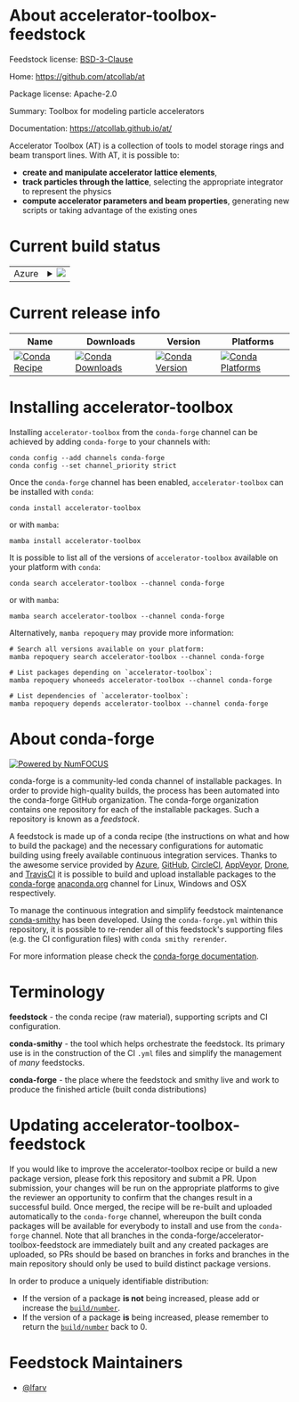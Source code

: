 About accelerator-toolbox-feedstock
===================================

Feedstock license: [BSD-3-Clause](https://github.com/conda-forge/accelerator-toolbox-feedstock/blob/main/LICENSE.txt)

Home: https://github.com/atcollab/at

Package license: Apache-2.0

Summary: Toolbox for modeling particle accelerators

Documentation: https://atcollab.github.io/at/

Accelerator Toolbox (AT) is a collection of tools to model storage rings and beam transport lines.
With AT, it is possible to:
- **create and manipulate accelerator lattice elements**,
- **track particles through the lattice**, selecting the appropriate integrator to represent the physics
- **compute accelerator parameters and beam properties**, generating new scripts or taking advantage of the existing ones


Current build status
====================


<table>
    
  <tr>
    <td>Azure</td>
    <td>
      <details>
        <summary>
          <a href="https://dev.azure.com/conda-forge/feedstock-builds/_build/latest?definitionId=22858&branchName=main">
            <img src="https://dev.azure.com/conda-forge/feedstock-builds/_apis/build/status/accelerator-toolbox-feedstock?branchName=main">
          </a>
        </summary>
        <table>
          <thead><tr><th>Variant</th><th>Status</th></tr></thead>
          <tbody><tr>
              <td>linux_64_numpy1.22python3.8.____cpython</td>
              <td>
                <a href="https://dev.azure.com/conda-forge/feedstock-builds/_build/latest?definitionId=22858&branchName=main">
                  <img src="https://dev.azure.com/conda-forge/feedstock-builds/_apis/build/status/accelerator-toolbox-feedstock?branchName=main&jobName=linux&configuration=linux%20linux_64_numpy1.22python3.8.____cpython" alt="variant">
                </a>
              </td>
            </tr><tr>
              <td>linux_64_numpy2.0python3.10.____cpython</td>
              <td>
                <a href="https://dev.azure.com/conda-forge/feedstock-builds/_build/latest?definitionId=22858&branchName=main">
                  <img src="https://dev.azure.com/conda-forge/feedstock-builds/_apis/build/status/accelerator-toolbox-feedstock?branchName=main&jobName=linux&configuration=linux%20linux_64_numpy2.0python3.10.____cpython" alt="variant">
                </a>
              </td>
            </tr><tr>
              <td>linux_64_numpy2.0python3.11.____cpython</td>
              <td>
                <a href="https://dev.azure.com/conda-forge/feedstock-builds/_build/latest?definitionId=22858&branchName=main">
                  <img src="https://dev.azure.com/conda-forge/feedstock-builds/_apis/build/status/accelerator-toolbox-feedstock?branchName=main&jobName=linux&configuration=linux%20linux_64_numpy2.0python3.11.____cpython" alt="variant">
                </a>
              </td>
            </tr><tr>
              <td>linux_64_numpy2.0python3.12.____cpython</td>
              <td>
                <a href="https://dev.azure.com/conda-forge/feedstock-builds/_build/latest?definitionId=22858&branchName=main">
                  <img src="https://dev.azure.com/conda-forge/feedstock-builds/_apis/build/status/accelerator-toolbox-feedstock?branchName=main&jobName=linux&configuration=linux%20linux_64_numpy2.0python3.12.____cpython" alt="variant">
                </a>
              </td>
            </tr><tr>
              <td>linux_64_numpy2.0python3.9.____cpython</td>
              <td>
                <a href="https://dev.azure.com/conda-forge/feedstock-builds/_build/latest?definitionId=22858&branchName=main">
                  <img src="https://dev.azure.com/conda-forge/feedstock-builds/_apis/build/status/accelerator-toolbox-feedstock?branchName=main&jobName=linux&configuration=linux%20linux_64_numpy2.0python3.9.____cpython" alt="variant">
                </a>
              </td>
            </tr><tr>
              <td>osx_64_numpy1.22python3.8.____cpython</td>
              <td>
                <a href="https://dev.azure.com/conda-forge/feedstock-builds/_build/latest?definitionId=22858&branchName=main">
                  <img src="https://dev.azure.com/conda-forge/feedstock-builds/_apis/build/status/accelerator-toolbox-feedstock?branchName=main&jobName=osx&configuration=osx%20osx_64_numpy1.22python3.8.____cpython" alt="variant">
                </a>
              </td>
            </tr><tr>
              <td>osx_64_numpy2.0python3.10.____cpython</td>
              <td>
                <a href="https://dev.azure.com/conda-forge/feedstock-builds/_build/latest?definitionId=22858&branchName=main">
                  <img src="https://dev.azure.com/conda-forge/feedstock-builds/_apis/build/status/accelerator-toolbox-feedstock?branchName=main&jobName=osx&configuration=osx%20osx_64_numpy2.0python3.10.____cpython" alt="variant">
                </a>
              </td>
            </tr><tr>
              <td>osx_64_numpy2.0python3.11.____cpython</td>
              <td>
                <a href="https://dev.azure.com/conda-forge/feedstock-builds/_build/latest?definitionId=22858&branchName=main">
                  <img src="https://dev.azure.com/conda-forge/feedstock-builds/_apis/build/status/accelerator-toolbox-feedstock?branchName=main&jobName=osx&configuration=osx%20osx_64_numpy2.0python3.11.____cpython" alt="variant">
                </a>
              </td>
            </tr><tr>
              <td>osx_64_numpy2.0python3.12.____cpython</td>
              <td>
                <a href="https://dev.azure.com/conda-forge/feedstock-builds/_build/latest?definitionId=22858&branchName=main">
                  <img src="https://dev.azure.com/conda-forge/feedstock-builds/_apis/build/status/accelerator-toolbox-feedstock?branchName=main&jobName=osx&configuration=osx%20osx_64_numpy2.0python3.12.____cpython" alt="variant">
                </a>
              </td>
            </tr><tr>
              <td>osx_64_numpy2.0python3.9.____cpython</td>
              <td>
                <a href="https://dev.azure.com/conda-forge/feedstock-builds/_build/latest?definitionId=22858&branchName=main">
                  <img src="https://dev.azure.com/conda-forge/feedstock-builds/_apis/build/status/accelerator-toolbox-feedstock?branchName=main&jobName=osx&configuration=osx%20osx_64_numpy2.0python3.9.____cpython" alt="variant">
                </a>
              </td>
            </tr><tr>
              <td>win_64_numpy1.22python3.8.____cpython</td>
              <td>
                <a href="https://dev.azure.com/conda-forge/feedstock-builds/_build/latest?definitionId=22858&branchName=main">
                  <img src="https://dev.azure.com/conda-forge/feedstock-builds/_apis/build/status/accelerator-toolbox-feedstock?branchName=main&jobName=win&configuration=win%20win_64_numpy1.22python3.8.____cpython" alt="variant">
                </a>
              </td>
            </tr><tr>
              <td>win_64_numpy2.0python3.10.____cpython</td>
              <td>
                <a href="https://dev.azure.com/conda-forge/feedstock-builds/_build/latest?definitionId=22858&branchName=main">
                  <img src="https://dev.azure.com/conda-forge/feedstock-builds/_apis/build/status/accelerator-toolbox-feedstock?branchName=main&jobName=win&configuration=win%20win_64_numpy2.0python3.10.____cpython" alt="variant">
                </a>
              </td>
            </tr><tr>
              <td>win_64_numpy2.0python3.11.____cpython</td>
              <td>
                <a href="https://dev.azure.com/conda-forge/feedstock-builds/_build/latest?definitionId=22858&branchName=main">
                  <img src="https://dev.azure.com/conda-forge/feedstock-builds/_apis/build/status/accelerator-toolbox-feedstock?branchName=main&jobName=win&configuration=win%20win_64_numpy2.0python3.11.____cpython" alt="variant">
                </a>
              </td>
            </tr><tr>
              <td>win_64_numpy2.0python3.12.____cpython</td>
              <td>
                <a href="https://dev.azure.com/conda-forge/feedstock-builds/_build/latest?definitionId=22858&branchName=main">
                  <img src="https://dev.azure.com/conda-forge/feedstock-builds/_apis/build/status/accelerator-toolbox-feedstock?branchName=main&jobName=win&configuration=win%20win_64_numpy2.0python3.12.____cpython" alt="variant">
                </a>
              </td>
            </tr><tr>
              <td>win_64_numpy2.0python3.9.____cpython</td>
              <td>
                <a href="https://dev.azure.com/conda-forge/feedstock-builds/_build/latest?definitionId=22858&branchName=main">
                  <img src="https://dev.azure.com/conda-forge/feedstock-builds/_apis/build/status/accelerator-toolbox-feedstock?branchName=main&jobName=win&configuration=win%20win_64_numpy2.0python3.9.____cpython" alt="variant">
                </a>
              </td>
            </tr>
          </tbody>
        </table>
      </details>
    </td>
  </tr>
</table>

Current release info
====================

| Name | Downloads | Version | Platforms |
| --- | --- | --- | --- |
| [![Conda Recipe](https://img.shields.io/badge/recipe-accelerator--toolbox-green.svg)](https://anaconda.org/conda-forge/accelerator-toolbox) | [![Conda Downloads](https://img.shields.io/conda/dn/conda-forge/accelerator-toolbox.svg)](https://anaconda.org/conda-forge/accelerator-toolbox) | [![Conda Version](https://img.shields.io/conda/vn/conda-forge/accelerator-toolbox.svg)](https://anaconda.org/conda-forge/accelerator-toolbox) | [![Conda Platforms](https://img.shields.io/conda/pn/conda-forge/accelerator-toolbox.svg)](https://anaconda.org/conda-forge/accelerator-toolbox) |

Installing accelerator-toolbox
==============================

Installing `accelerator-toolbox` from the `conda-forge` channel can be achieved by adding `conda-forge` to your channels with:

```
conda config --add channels conda-forge
conda config --set channel_priority strict
```

Once the `conda-forge` channel has been enabled, `accelerator-toolbox` can be installed with `conda`:

```
conda install accelerator-toolbox
```

or with `mamba`:

```
mamba install accelerator-toolbox
```

It is possible to list all of the versions of `accelerator-toolbox` available on your platform with `conda`:

```
conda search accelerator-toolbox --channel conda-forge
```

or with `mamba`:

```
mamba search accelerator-toolbox --channel conda-forge
```

Alternatively, `mamba repoquery` may provide more information:

```
# Search all versions available on your platform:
mamba repoquery search accelerator-toolbox --channel conda-forge

# List packages depending on `accelerator-toolbox`:
mamba repoquery whoneeds accelerator-toolbox --channel conda-forge

# List dependencies of `accelerator-toolbox`:
mamba repoquery depends accelerator-toolbox --channel conda-forge
```


About conda-forge
=================

[![Powered by
NumFOCUS](https://img.shields.io/badge/powered%20by-NumFOCUS-orange.svg?style=flat&colorA=E1523D&colorB=007D8A)](https://numfocus.org)

conda-forge is a community-led conda channel of installable packages.
In order to provide high-quality builds, the process has been automated into the
conda-forge GitHub organization. The conda-forge organization contains one repository
for each of the installable packages. Such a repository is known as a *feedstock*.

A feedstock is made up of a conda recipe (the instructions on what and how to build
the package) and the necessary configurations for automatic building using freely
available continuous integration services. Thanks to the awesome service provided by
[Azure](https://azure.microsoft.com/en-us/services/devops/), [GitHub](https://github.com/),
[CircleCI](https://circleci.com/), [AppVeyor](https://www.appveyor.com/),
[Drone](https://cloud.drone.io/welcome), and [TravisCI](https://travis-ci.com/)
it is possible to build and upload installable packages to the
[conda-forge](https://anaconda.org/conda-forge) [anaconda.org](https://anaconda.org/)
channel for Linux, Windows and OSX respectively.

To manage the continuous integration and simplify feedstock maintenance
[conda-smithy](https://github.com/conda-forge/conda-smithy) has been developed.
Using the ``conda-forge.yml`` within this repository, it is possible to re-render all of
this feedstock's supporting files (e.g. the CI configuration files) with ``conda smithy rerender``.

For more information please check the [conda-forge documentation](https://conda-forge.org/docs/).

Terminology
===========

**feedstock** - the conda recipe (raw material), supporting scripts and CI configuration.

**conda-smithy** - the tool which helps orchestrate the feedstock.
                   Its primary use is in the construction of the CI ``.yml`` files
                   and simplify the management of *many* feedstocks.

**conda-forge** - the place where the feedstock and smithy live and work to
                  produce the finished article (built conda distributions)


Updating accelerator-toolbox-feedstock
======================================

If you would like to improve the accelerator-toolbox recipe or build a new
package version, please fork this repository and submit a PR. Upon submission,
your changes will be run on the appropriate platforms to give the reviewer an
opportunity to confirm that the changes result in a successful build. Once
merged, the recipe will be re-built and uploaded automatically to the
`conda-forge` channel, whereupon the built conda packages will be available for
everybody to install and use from the `conda-forge` channel.
Note that all branches in the conda-forge/accelerator-toolbox-feedstock are
immediately built and any created packages are uploaded, so PRs should be based
on branches in forks and branches in the main repository should only be used to
build distinct package versions.

In order to produce a uniquely identifiable distribution:
 * If the version of a package **is not** being increased, please add or increase
   the [``build/number``](https://docs.conda.io/projects/conda-build/en/latest/resources/define-metadata.html#build-number-and-string).
 * If the version of a package **is** being increased, please remember to return
   the [``build/number``](https://docs.conda.io/projects/conda-build/en/latest/resources/define-metadata.html#build-number-and-string)
   back to 0.

Feedstock Maintainers
=====================

* [@lfarv](https://github.com/lfarv/)


